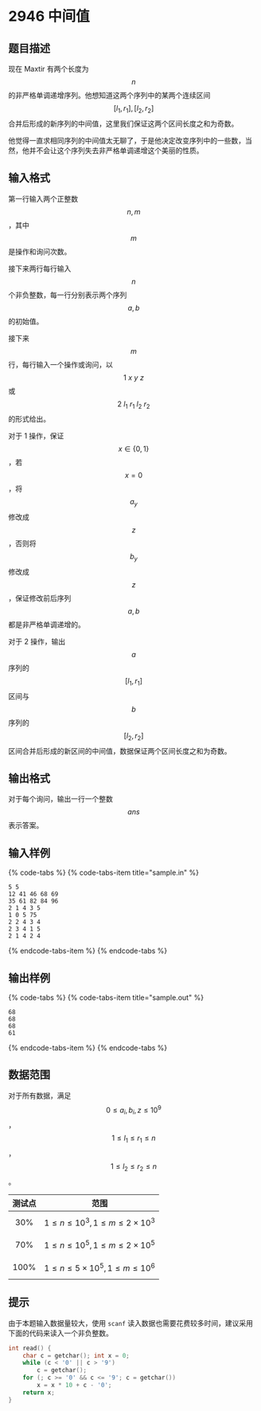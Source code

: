 # 2946 中间值

## 题目描述

现在 Maxtir 有两个长度为 $$n$$ 的非严格单调递增序列。他想知道这两个序列中的某两个连续区间 $$[l_1,\,r_1],\,[l_2,\,r_2]$$ 合并后形成的新序列的中间值，这里我们保证这两个区间长度之和为奇数。

他觉得一直求相同序列的中间值太无聊了，于是他决定改变序列中的一些数，当然，他并不会让这个序列失去非严格单调递增这个美丽的性质。

## 输入格式

第一行输入两个正整数 $$n,\,m$$，其中 $$m$$ 是操作和询问次数。

接下来两行每行输入 $$n$$ 个非负整数，每一行分别表示两个序列 $$a,\,b$$ 的初始值。

接下来 $$m$$ 行，每行输入一个操作或询问，以 $$1\ x\ y\ z$$ 或 $$2\ l_1\ r_1\ l_2\ r_2$$ 的形式给出。

对于 1 操作，保证 $$x \in \{0,\,1\}$$，若 $$x = 0$$，将 $$a_y$$ 修改成 $$z$$，否则将 $$b_y$$ 修改成 $$z$$，保证修改前后序列 $$a,\,b$$ 都是非严格单调递增的。

对于 2 操作，输出 $$a$$ 序列的 $$[l_1,\,r_1]$$ 区间与 $$b$$ 序列的 $$[l_2,\,r_2]$$ 区间合并后形成的新区间的中间值，数据保证两个区间长度之和为奇数。

## 输出格式

对于每个询问，输出一行一个整数 $$ans$$ 表示答案。

## 输入样例

{% code-tabs %}
{% code-tabs-item title="sample.in" %}
```text
5 5
12 41 46 68 69 
35 61 82 84 96 
2 1 4 3 5
1 0 5 75
2 2 4 3 4
2 3 4 1 5
2 1 4 2 4
```
{% endcode-tabs-item %}
{% endcode-tabs %}

## 输出样例

{% code-tabs %}
{% code-tabs-item title="sample.out" %}
```text
68
68
68
61
```
{% endcode-tabs-item %}
{% endcode-tabs %}

## 数据范围

对于所有数据，满足 $$0 \leq a_i,\,b_i,\,z \leq 10^9$$，$$1 \leq l_1 \leq r_1 \leq n$$，$$1 \leq l_2 \leq r_2 \leq n$$。

| 测试点 | 范围 |
| :---: | :---: |
| 30% | $$1 \leq n \leq 10^3,\,1 \leq m \leq 2 \times 10^3$$ |
| 70% | $$1 \leq n \leq 10^5,\,1 \leq m \leq 2 \times 10^5$$ |
| 100% | $$1 \leq n \leq 5 \times 10^5,\,1 \leq m \leq 10^6$$ |

## 提示

由于本题输入数据量较大，使用 `scanf` 读入数据也需要花费较多时间，建议采用下面的代码来读入一个非负整数。

```cpp
int read() {
	char c = getchar(); int x = 0;
	while (c < '0' || c > '9')
		c = getchar();
	for (; c >= '0' && c <= '9'; c = getchar())
		x = x * 10 + c - '0';
	return x;
}
```

